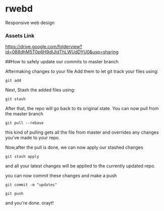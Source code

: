 # rwebd
Responsive web design

### Assets Link
<https://drive.google.com/folderview?id=0B8dhM5T0p6H9dlJIdThLWUdDYU0&usp=sharing>


##How to safely update our commits to master branch

Aftermaking changes to your file Add them to let git track
your files using: 

`git add`

Next, Stash the added files using: 

`git stash`

After that, the repo will go back to its original state. You can now pull from the master branch

`git pull --rebase`

this kind of pulling gets all the file from master and overrides any changes you've made to your repo. 

Now,after the pull is done, we can now apply our stashed changes

`git stash apply`

and all your latest changes will be applied to the currently updated repo. 

you can now commit these changes and make a push

`git commit -m "updates"`

`git push`

and you're done. orayt! 
